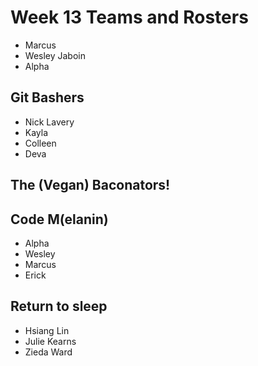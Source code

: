 # Week 13 Teams and Rosters

- Marcus
- Wesley Jaboin 
- Alpha

## Git Bashers

- Nick Lavery
- Kayla
- Colleen
- Deva

## The (Vegan) Baconators!


## Code M(elanin)

- Alpha
- Wesley
- Marcus
- Erick
 
## Return to sleep

- Hsiang Lin
- Julie Kearns
- Zieda Ward
